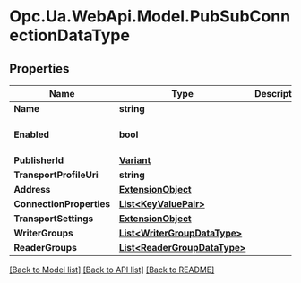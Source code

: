 # Opc.Ua.WebApi.Model.PubSubConnectionDataType

## Properties

Name | Type | Description | Notes
------------ | ------------- | ------------- | -------------
**Name** | **string** |  | [optional] 
**Enabled** | **bool** |  | [optional] [default to false]
**PublisherId** | [**Variant**](Variant.md) |  | [optional] 
**TransportProfileUri** | **string** |  | [optional] 
**Address** | [**ExtensionObject**](ExtensionObject.md) |  | [optional] 
**ConnectionProperties** | [**List&lt;KeyValuePair&gt;**](KeyValuePair.md) |  | [optional] 
**TransportSettings** | [**ExtensionObject**](ExtensionObject.md) |  | [optional] 
**WriterGroups** | [**List&lt;WriterGroupDataType&gt;**](WriterGroupDataType.md) |  | [optional] 
**ReaderGroups** | [**List&lt;ReaderGroupDataType&gt;**](ReaderGroupDataType.md) |  | [optional] 

[[Back to Model list]](../README.md#documentation-for-models) [[Back to API list]](../README.md#documentation-for-api-endpoints) [[Back to README]](../README.md)

